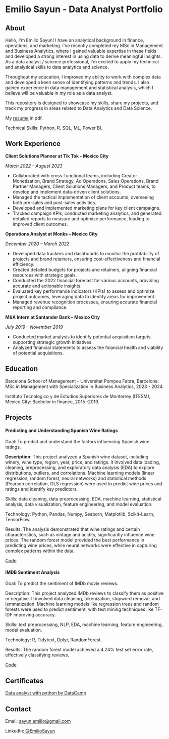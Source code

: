 # Emilio Sayun - Data Analyst Portfolio

## About
Hello, I'm Emilio Sayun! I have an analytical background in finance, operations, and marketing. I've recently completed my MSc in Management and Business Analytics, where I gained valuable expertise in these fields and developed a strong interest in using data to derive meaningful insights. As a data analyst / science professional, I'm excited to apply my technical and analytical skills to data analytics and science.

Throughout my education, I improved my ability to work with complex data and developed a keen sense of identifying patterns and trends. I also gained experience in data management and statistical analysis, which I believe will be valuable in my role as a data analyst.

This repository is designed to showcase my skills, share my projects, and track my progress in areas related to Data Analytics and Data Science.

My [resume](Assets/Files/Resume.pdf) in pdf.

Technical Skills: Python, R, SQL, ML, Power BI.

## Work Experience
**Client Solutions Planner at Tik Tok - Mexico City**

_March 2022 – August 2023_

- Collaborated with cross-functional teams, including Creator Monetization, Brand Strategy, Ad Operations, Sales Operations, Brand Partner Managers, Client Solutions Managers, and Product teams, to develop and implement data-driven client solutions.
- Managed the tactical implementation of client accounts, overseeing both pre-sales and post-sales activities.
- Developed and implemented marketing plans for key client campaigns.
- Tracked campaign KPIs, conducted marketing analytics, and generated detailed reports to measure and optimize performance, leading to improved client outcomes.


**Operations Analyst at Monks – Mexico City**

_December 2020 – March 2022_

- Developed data trackers and dashboards to monitor the profitability of projects and brand retainers, ensuring cost-effectiveness and financial efficiency.
- Created detailed budgets for projects and retainers, aligning financial resources with strategic goals.
- Conducted the 2022 financial forecast for various accounts, providing accurate and actionable insights.
- Evaluated key performance indicators (KPIs) to assess and optimize project outcomes, leveraging data to identify areas for improvement.
- Managed revenue recognition processes, ensuring accurate financial reporting and compliance.


**M&A Intern at Santander Bank – Mexico City**

_July 2019 – November 2019_

- Conducted market analysis to identify potential acquisition targets, supporting strategic growth initiatives.
- Analyzed financial statements to assess the financial health and viability of potential acquisitions.

## Education
Barcelona School of Management - Universitat Pompeu Fabra, Barcelona: MSc in Management with Specialization in Business Analytics, 2023 - 2024.

Instituto Tecnologico y de Estudios Superiores de Monterrey (ITESM), Mexico City: Bachelor in finance, 2015 -2019.

## Projects
#### Predicting and Understanding Spanish Wine Ratings

Goal: To predict and understand the factors influencing Spanish wine ratings.

**Description**: This project analyzed a Spanish wine dataset, including winery, wine type, region, year, price, and ratings. It involved data loading, cleaning, preprocessing, and exploratory data analysis (EDA) to explore distributions, outliers, and correlations. Machine learning models (linear regression, random forest, neural networks) and statistical methods (Pearson correlation, OLS regression) were used to predict wine prices and ratings and identify key predictors.

Skills: data cleaning, data preprocessing, EDA, machine learning, statistical analysis, data visualization, feature engineering, and model evaluation.

Technology: Python, Pandas, Numpy, Seaborn, Matplotlib, Scikit-Learn, TensorFlow.

Results: The analysis demonstrated that wine ratings and certain characteristics, such as vintage and acidity, significantly influence wine prices. The random forest model provided the best performance in predicting wine prices, while neural networks were effective in capturing complex patterns within the data.

[Code](https://github.com/esayun/Portfolio/blob/f75c9d2b007f66f2e9c8828314b407e6c3fdfa0b/Projects/Predicting_and_Understanding_Spanish_Wine_Ratings.ipynb)

#### IMDB Sentiment Analysis 

Goal: To predict the sentiment of IMDb movie reviews.

Description: This project analyzed IMDb reviews to classify them as positive or negative. It involved data cleaning, tokenization, stopword removal, and lemmatization. Machine learning models like regression trees and random forests were used to predict sentiment, with text mining techniques like TF-IDF improving accuracy.

Skills: text preprocessing, NLP, EDA, machine learning, feature engineering, model evaluation.

Technology: R, Tidytext, Dplyr, RandomForest.

Results: The random forest model achieved a 4.24% test set error rate, effectively classifying reviews.

[Code](https://github.com/esayun/Portfolio/blob/11ef8f7bc25f9256ab5d2113dbc820152837af7d/Projects/IMDB_Sentiment_Analysis.pdf)

## Certificates
[Data analyst with python by DataCamp](https://github.com/esayun/Portfolio/blob/09852912316ad5ac81b7532b7438d6b41c7abbf9/Assets/Certifications/Data%20Analyst%20certificate.pdf)

## Contact
Email: sayun.emilio@gmail.com

LinkedIn:[ @EmilioSayun](https://www.linkedin.com/in/emiliosayun/)
